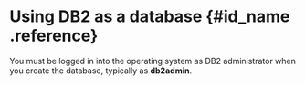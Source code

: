 # Using DB2 as a database {#id_name .reference}

You must be logged in into the operating system as DB2 administrator when you create the database, typically as **db2admin**.

